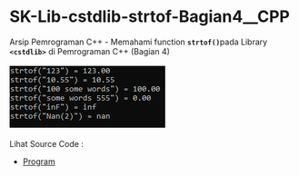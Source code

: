 # SK-Lib-cstdlib-strtof-Bagian4__CPP
Arsip Pemrograman C++ - Memahami function <code><b>strtof()</b></code>pada Library <code><b>&lt;cstdlib></b></code> di Pemrograman C++ (Bagian 4)<br><br>
<img src="https://github.com/RizkyKhapidsyah/SK-Lib-cstdlib-strtof-Bagian4__CPP/blob/master/SK-Lib-cstdlib-strtof-Bagian4__CPP/x64/result/001.PNG"><br><br>
Lihat Source Code : <br>
- <a href="https://github.com/RizkyKhapidsyah/SK-Lib-cstdlib-strtof-Bagian4__CPP/blob/master/SK-Lib-cstdlib-strtof-Bagian4__CPP/Source.cpp">Program</a>

